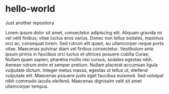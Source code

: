 # hello-world
Just another repository

Lorem ipsum dolor sit amet, consectetur adipiscing elit. Aliquam gravida mi vel velit finibus, vitae luctus eros varius. Donec non tellus sodales, maximus orci ac, consequat lorem. Sed rutrum elit quam, eu ullamcorper neque porta vitae. Maecenas pulvinar diam vel finibus consectetur. Vestibulum ante ipsum primis in faucibus orci luctus et ultrices posuere cubilia Curae; Nullam quam sapien, pharetra mollis nisi cursus, sodales egestas nibh. Aenean rutrum enim et semper pretium. Nullam placerat accumsan ligula vulputate dictum. Integer metus massa, egestas ut tellus ut, eleifend vulputate elit. Maecenas posuere justo eget faucibus euismod. Sed volutpat nibh commodo iaculis eleifend. Maecenas dignissim velit sit amet ullamcorper tempus.
